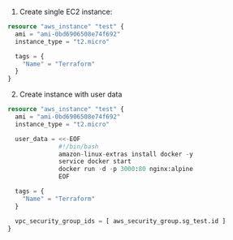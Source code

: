 1. Create single EC2 instance:

```terraform
resource "aws_instance" "test" {
  ami = "ami-0bd6906508e74f692"
  instance_type = "t2.micro"

  tags = {
    "Name" = "Terraform"
  }
}
```

2. Create instance with user data

```terraform
resource "aws_instance" "test" {
  ami = "ami-0bd6906508e74f692"
  instance_type = "t2.micro"

  user_data = <<-EOF
              #!/bin/bash
              amazon-linux-extras install docker -y
              service docker start
              docker run -d -p 3000:80 nginx:alpine
              EOF

  tags = {
    "Name" = "Terraform"
  }

  vpc_security_group_ids = [ aws_security_group.sg_test.id ]
}
```